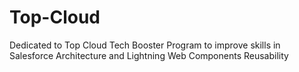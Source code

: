 # Top-Cloud
Dedicated to Top Cloud Tech Booster Program to improve skills in Salesforce Architecture and Lightning Web Components Reusability
